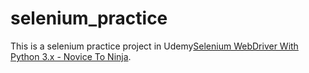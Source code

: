 # selenium_practice
This is a selenium practice project in Udemy[Selenium WebDriver With Python 3.x - Novice To Ninja](https://www.udemy.com/selenium-webdriver-with-python3/learn/v4/content).
